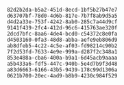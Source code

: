 
                82d2b2da-b5a2-451d-8ecd-1bf5b27b47e7
                d63707bf-78d0-4d6b-817e-7b7f8ab9d5a5
                d4d2a33e-753f-4242-8ab0-285c7a44d9cf
                9141f439-2fc4-412d-96c6-415763ae320f
                2dcd7bfc-8aa6-4de4-bcd0-c54372c8e0fa
                d4503160-0fa3-48d8-abba-aefe9eb806d9
                ab8dfeb5-4c22-4c5e-af03-fd98214c90b2
                7f2d53fd-7633-4e9e-999a-d287f2c348a1
                853e488a-cba6-400a-b9a1-6d45acb9aaaa
                a5b433a6-fdf5-447c-940b-5e4d7b9f3d48
                a83d6663-6166-43b5-9439-178c99d1306a
                0621b700-20ec-4ad9-b8b9-4230c984f529
                